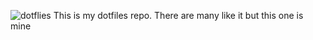 ![dotflies](https://raw.github.com/audy/dotflies/master/dotflies.png)
This is my dotfiles repo. There are many like it but this one is mine
